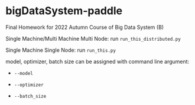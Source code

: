 # bigDataSystem-paddle

Final Homework for 2022 Autumn Course of Big Data System (B)

Single Machine/Multi Machine Multi Node: run `run_this_distributed.py`

Single Machine Single Node: run `run_this.py`

model, optimizer, batch size can be assigned with command line argument:

* `--model`

* `--optimizer`

* `--batch_size`
